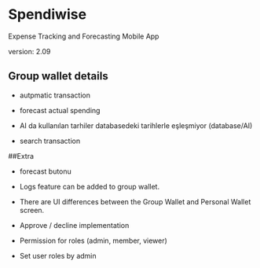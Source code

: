 # Spendiwise

Expense Tracking and Forecasting Mobile App

version: 2.09

## Group wallet details

- autpmatic transaction

- forecast actual spending

- AI da kullanılan tarhiler databasedeki tarihlerle eşleşmiyor (database/AI)

- search transaction

##Extra
- forecast butonu

- Logs feature can be added to group wallet.

- There are UI differences between the Group Wallet and Personal Wallet screen.

- Approve / decline implementation
- Permission for roles (admin, member, viewer)
- Set user roles by admin
